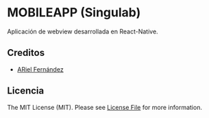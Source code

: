 # MOBILEAPP (Singulab)

Aplicación de webview desarrollada en React-Native. 

## Creditos

- [ARiel Fernández](https://github.com/jarif78)

## Licencia

The MIT License (MIT). Please see [License File](LICENSE.md) for more information.